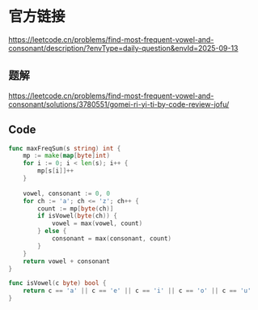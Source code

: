 # 官方链接
https://leetcode.cn/problems/find-most-frequent-vowel-and-consonant/description/?envType=daily-question&envId=2025-09-13

## 题解
https://leetcode.cn/problems/find-most-frequent-vowel-and-consonant/solutions/3780551/gomei-ri-yi-ti-by-code-review-jofu/

## Code
```go
func maxFreqSum(s string) int {
    mp := make(map[byte]int)
    for i := 0; i < len(s); i++ {
        mp[s[i]]++
    }
    
    vowel, consonant := 0, 0
    for ch := 'a'; ch <= 'z'; ch++ {
        count := mp[byte(ch)]
        if isVowel(byte(ch)) {
            vowel = max(vowel, count)
        } else {
            consonant = max(consonant, count)
        }
    }
    return vowel + consonant
}

func isVowel(c byte) bool {
    return c == 'a' || c == 'e' || c == 'i' || c == 'o' || c == 'u'
}

```